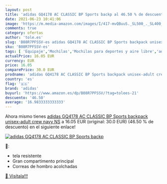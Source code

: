 ```yaml
---
layout: post
title: 'adidas GQ4178 AC CLASSIC BP Sports backp al 46.50 % de descuento'
date: 2021-06-23 10:41:06
image: 'https://m.media-amazon.com/images/I/417-mvQBuuS._SL500_._SL400_.jpg'
comments: true
category: ofertas
author: 'tole.es'
slug: 'B08R7PFSSV-es adidas GQ4178 AC CLASSIC BP Sports backpack unisex-adult...'
sku: 'B08R7PFSSV-es'
tags: [ 'Equipaje','Mochilas','Mochilas para deportes y aire libre','adidas','backpack', ]
actualPrice: 16.05 EUR
currency: EUR
price: 16.05
comparePrice: 30.0 EUR
prodname: 'adidas GQ4178 AC CLASSIC BP Sports backpack unisex-adult crew navy NS'
country: 'es'
flag: '🇪🇸'
brand: 'adidas'
buyurl: 'https://www.amazon.es/dp/B08R7PFSSV/?tag=tolees-21'
descuento: '46.50'
average: '16.9833333333333'
---
```


Ahora mismo tienes [adidas GQ4178 AC CLASSIC BP Sports backpack unisex-adult crew navy NS](https://www.amazon.es/dp/B08R7PFSSV/?tag=tolees-21) a 16.05 EUR (original: 30.0 EUR) (46.50 %  de descuento) en el siguiente enlace!

[![adidas GQ4178 AC CLASSIC BP Sports backp](https://m.media-amazon.com/images/I/417-mvQBuuS._SL500_._SL400_.jpg)](https://www.amazon.es/dp/B08R7PFSSV/?tag=tolees-21)

🔎:

- tela resistente
- Gran compartimento principal
- Correas de hombro acolchadas

[🛒 Visítala!!!](https://www.amazon.es/dp/B08R7PFSSV/?tag=tolees-21)
